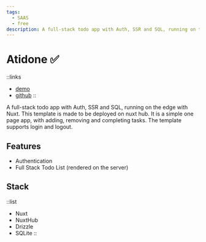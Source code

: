 ```yaml
---
tags:
  - SAAS
  - free
description: A full-stack todo app with Auth, SSR and SQL, running on the edge with Nuxt.
---
```


# Atidone ✅

::links
- [demo](todos.nuxt.dev)
- [github](https://github.com/atinux/atidone)
::

A full-stack todo app with Auth, SSR and SQL, running on the edge with Nuxt. This template is made to be deployed on nuxt hub. It is a simple one page app, with adding, removing and completing tasks. The template supports login and logout.

## Features

- Authentication
- Full Stack Todo List (rendered on the server)

## Stack

::list
- Nuxt
- NuxtHub
- Drizzle
- SQLite
::